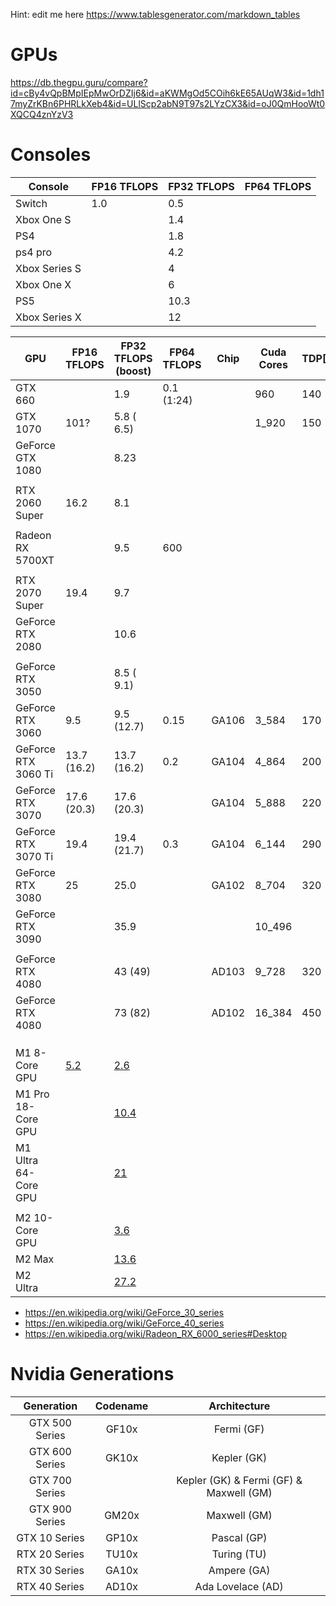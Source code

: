 Hint: edit me here https://www.tablesgenerator.com/markdown_tables

# GPUs

https://db.thegpu.guru/compare?id=cBy4vQpBMpIEpMwOrDZIj6&id=aKWMgOd5COih6kE65AUqW3&id=1dh17myZrKBn6PHRLkXeb4&id=ULlScp2abN9T97s2LYzCX3&id=oJ0QmHooWt0XQCQ4znYzV3

# Consoles 

| Console       | FP16 TFLOPS | FP32 TFLOPS | FP64 TFLOPS |
|---------------|-------------|-------------|-------------|
| Switch        | 1.0         | 0.5         |             |
| Xbox One S    |             | 1.4         |             |
| PS4           |             | 1.8         |             |
| ps4 pro       |             | 4.2         |             |
| Xbox Series S |             | 4           |             |
| Xbox One X    |             | 6           |             |
| PS5           |             | 10.3        |             |
| Xbox Series X |             | 12          |             |

| GPU                  | FP16 TFLOPS | FP32 TFLOPS <br>(boost) | FP64 TFLOPS | Chip   | Cuda Cores | TDP[W] | Power target | UVP[€] |
|----------------------|-------------|-------------------------|-------------|--------|------------|--------|--------------|--------|
| GTX 660              |             |  1.9                    | 0.1 (1:24)  |        |    960     | 140    | 115          |        |
| GTX 1070             | 101?        |  5.8 ( 6.5)             |             |        |  1_920     | 150    |              | 499    |
| GeForce GTX 1080     |             |  8.23                   |             |        |            |        |              |        |
|                      |             |                         |             |        |            |        |              |        |
| RTX 2060 Super       | 16.2        |  8.1                    |             |        |            |        |              |        |
|                      |             |                         |             |        |            |        |              |        |
| Radeon RX 5700XT     |             |  9.5                    | 600         |        |            |        |              |        |
|                      |             |                         |             |        |            |        |              |        |
| RTX 2070 Super       | 19.4        |  9.7                    |             |        |            |        |              |        |
| GeForce RTX 2080     |             | 10.6                    |             |        |            |        |              |        |
|                      |             |                         |             |        |            |        |              |        |
| GeForce RTX 3050     |             |  8.5 ( 9.1)             |             |        |            |        |              | 279    |
| GeForce RTX 3060     |  9.5        |  9.5 (12.7)             | 0.15        | GA106  |  3_584     | 170    |              |        |
| GeForce RTX 3060 Ti  | 13.7 (16.2) | 13.7 (16.2)             | 0.2         | GA104  |  4_864     | 200    |              |        |
| GeForce RTX 3070     | 17.6 (20.3) | 17.6 (20.3)             |             | GA104  |  5_888     | 220    |              |        |
| GeForce RTX 3070 Ti  | 19.4        | 19.4 (21.7)             | 0.3         | GA104  |  6_144     | 290    |              |        |
| GeForce RTX 3080     | 25          | 25.0                    |             | GA102  |  8_704     | 320    |              |        |
| GeForce RTX 3090     |             | 35.9                    |             |        |  10_496    |        |              |        |
|                      |             |                         |             |        |            |        |              |        |
| GeForce RTX 4080     |             | 43 (49)                 |             | AD103  | 9_728      | 320    |              |        |
| GeForce RTX 4080     |             | 73 (82)                 |             | AD102  | 16_384     | 450    |              |        |
|                      |             |                         |             |        |            |        |              |        |
|                      |             |                         |             |        |            |        |              |        |
|                      |             |                         |             |        |            |        |              |        |
| M1 8-Core GPU        | [5.2](https://www.cpu-monkey.com/en/igpu-apple_m1_8_core)            | [2.6](https://en.wikipedia.org/wiki/Apple_M1)  |             |        |            |        |              |        |
| M1 Pro 18-Core GPU   |             | [10.4](https://en.wikipedia.org/wiki/Apple_M1) |             |        |            |        |              |        |
| M1 Ultra 64-Core GPU |             | [21](https://en.wikipedia.org/wiki/Apple_M1)   |             |        |            |        |              |        |
|                      |             |                         |             |        |            |        |              |        |
| M2 10-Core GPU       |             | [3.6](https://www.notebookcheck.net/Apple-M1-GPU-Benchmarks-and-Specs.503610.0.html) |             |        |            |        |              |        |
| M2 Max               |             | [13.6](https://en.wikipedia.org/wiki/Apple_M2#GPU) |             |        |            |        |              |        |
| M2 Ultra             |             | [27.2](https://en.wikipedia.org/wiki/Apple_M2#GPU) |             |        |            |        |              |        |


- https://en.wikipedia.org/wiki/GeForce_30_series
- https://en.wikipedia.org/wiki/GeForce_40_series
- https://en.wikipedia.org/wiki/Radeon_RX_6000_series#Desktop

# Nvidia Generations

|    Generation   | Codename |               Architecture               |
|:---------------:|:--------:|:----------------------------------------:|
| GTX  500 Series |   GF10x  |                Fermi (GF)                |
| GTX  600 Series |   GK10x  |                Kepler (GK)               |
| GTX  700 Series |          | Kepler (GK) & Fermi (GF) & Maxwell (GM)  |
| GTX  900 Series |   GM20x  |               Maxwell (GM)               |
|  GTX 10 Series  |   GP10x  |                Pascal (GP)               |
|  RTX 20 Series  |   TU10x  |                Turing (TU)               |
|  RTX 30 Series  |   GA10x  |                Ampere (GA)               |
|  RTX 40 Series  |   AD10x  |             Ada Lovelace (AD)            |
